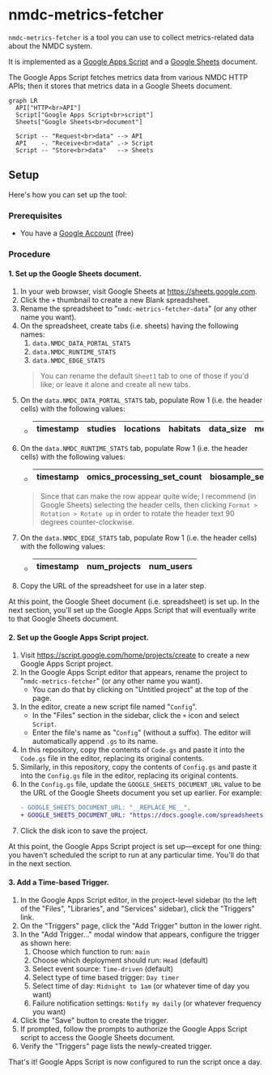 # nmdc-metrics-fetcher

`nmdc-metrics-fetcher` is a tool you can use to collect metrics-related data about the NMDC system.

It is implemented as a [Google Apps Script](https://www.google.com/script/start/) and a [Google Sheets](https://sheets.google.com/) document.

The Google Apps Script fetches metrics data from various NMDC HTTP APIs; then it stores that metrics data in a Google Sheets document.

```mermaid
graph LR
  API["HTTP<br>API"]
  Script["Google Apps Script<br>script"]
  Sheets["Google Sheets<br>document"]

  Script -- "Request<br>data" --> API
  API    -. "Receive<br>data" .-> Script
  Script -- "Store<br>data"   --> Sheets
```

## Setup

Here's how you can set up the tool:

### Prerequisites

- You have a [Google Account](https://support.google.com/accounts/answer/27441?hl=en) (free)

### Procedure

#### 1. Set up the Google Sheets document.

1. In your web browser, visit Google Sheets at https://sheets.google.com.
1. Click the `+` thumbnail to create a new Blank spreadsheet.
1. Rename the spreadsheet to "`nmdc-metrics-fetcher-data`" (or any other name you want).
1. On the spreadsheet, create tabs (i.e. sheets) having the following names:
   1. `data.NMDC_DATA_PORTAL_STATS`
   1. `data.NMDC_RUNTIME_STATS`
   1. `data.NMDC_EDGE_STATS`
   > You can rename the default `Sheet1` tab to one of those if you'd like; or leave it alone and create all new tabs.
1. On the `data.NMDC_DATA_PORTAL_STATS` tab, populate Row 1 (i.e. the header cells) with the following values:
   - | timestamp | studies | locations | habitats | data_size | metagenomes | metatranscriptomes | proteomics | metabolomics | lipodomics | organic_matter_characterization |
     | --- | --- | --- | --- | --- | --- | --- | --- | --- | --- | --- |
1. On the `data.NMDC_RUNTIME_STATS` tab, populate Row 1 (i.e. the header cells) with the following values:
   - | timestamp | omics_processing_set_count | biosample_set_count | nom_analysis_activity_set_count | collecting_biosamples_from_site_set_count | mags_activity_set_count | library_preparation_set_count | metaproteomics_analysis_activity_set_count | metagenome_sequencing_activity_set_count | metagenome_annotation_activity_set_count | material_sample_set_count | activity_set_count | read_qc_analysis_activity_set_count | field_research_site_set_count | functional_annotation_agg_count | read_based_taxonomy_analysis_activity_set_count | pooling_set_count | processed_sample_set_count | metagenome_assembly_set_count | extraction_set_count | metatranscriptome_activity_set_count | metabolomics_analysis_activity_set_count | study_set_count | data_object_set_count |
     | --- | --- | --- | --- | --- | --- | --- | --- | --- | --- | --- | --- | --- | --- | --- | --- | --- | --- | --- | --- | --- | --- | --- | --- |
   > Since that can make the row appear quite wide; I recommend (in Google Sheets) selecting the header cells, then clicking `Format > Rotation > Rotate up` in order to rotate the header text 90 degrees counter-clockwise.
1. On the `data.NMDC_EDGE_STATS` tab, populate Row 1 (i.e. the header cells) with the following values:
   - | timestamp | num_projects | num_users |
     | --- | --- | --- |
1. Copy the URL of the spreadsheet for use in a later step.

At this point, the Google Sheet document (i.e. spreadsheet) is set up. In the next section, you'll set up the Google Apps Script that will eventually write to that Google Sheets document.

#### 2. Set up the Google Apps Script project.

1. Visit https://script.google.com/home/projects/create to create a new Google Apps Script project.
1. In the Google Apps Script editor that appears, rename the project to "`nmdc-metrics-fetcher`" (or any other name you want).
    - You can do that by clicking on "Untitled project" at the top of the page.
1. In the editor, create a new script file named "`Config`".
    - In the "Files" section in the sidebar, click the `+` icon and select `Script`.
    - Enter the file's name as "`Config`" (without a suffix). The editor will automatically append `.gs` to its name.
1. In this repository, copy the contents of `Code.gs` and paste it into the `Code.gs` file in the editor, replacing its original contents.
1. Similarly, in this repository, copy the contents of `Config.gs` and paste it into the `Config.gs` file in the editor, replacing its original contents.
1. In the `Config.gs` file, update the `GOOGLE_SHEETS_DOCUMENT_URL` value to be the URL of the Google Sheets document you set up earlier. For example:
   ```diff
   - GOOGLE_SHEETS_DOCUMENT_URL: "__REPLACE_ME__",
   + GOOGLE_SHEETS_DOCUMENT_URL: "https://docs.google.com/spreadsheets/d/1xt...x2Y/",
   ```
1. Click the disk icon to save the project.

At this point, the Google Apps Script project is set up—except for one thing: you haven't scheduled the script to run at any particular time. You'll do that in the next section.

#### 3. Add a Time-based Trigger.

1. In the Google Apps Script editor, in the project-level sidebar (to the left of the "Files", "Libraries", and "Services" sidebar), click the "Triggers" link.
1. On the "Triggers" page, click the "Add Trigger" button in the lower right.
1. In the "Add Trigger..." modal window that appears, configure the trigger as shown here:
   1. Choose which function to run: `main`
   1. Choose which deployment should run: `Head` (default)
   1. Select event source: `Time-driven` (default)
   1. Select type of time based trigger: `Day timer`
   1. Select time of day: `Midnight to 1am` (or whatever time of day you want)
   1. Failure notification settings: `Notify my daily` (or whatever frequency you want)
1. Click the "Save" button to create the trigger.
1. If prompted, follow the prompts to authorize the Google Apps Script script to access the Google Sheets document.
1. Verify the "Triggers" page lists the newly-created trigger.

That's it! Google Apps Script is now configured to run the script once a day.